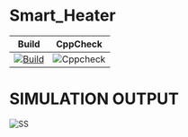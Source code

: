 # Smart_Heater
Build | CppCheck |
|---------|------------|
[![Build](https://github.com/vikramsvdd/Smart_Heater/actions/workflows/Build.yml/badge.svg)](https://github.com/vikramsvdd/Smart_Heater/actions/workflows/Build.yml)|![Cppcheck](https://github.com/vikramsvdd/Smart_Heater/actions/workflows/Cppcheck.yml/badge.svg)

# SIMULATION OUTPUT
![SS](https://github.com/vikramsvdd/Smart_Heater/blob/main/simulationoutput.png)
